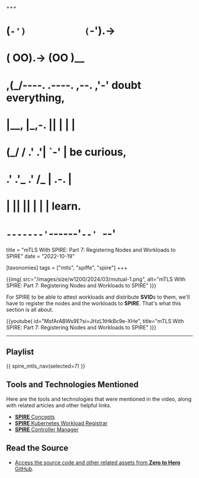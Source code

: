+++
#   (`-')           (`-').->
#   ( OO).->        (OO )__
# ,(_/----. .----. ,--. ,'-' doubt everything,
# |__,    |\_,-.  ||  | |  |
#  (_/   /    .' .'|  `-'  | be curious,
#  .'  .'_  .'  /_ |  .-.  |
# |       ||      ||  | |  | learn.
# `-------'`------'`--' `--'

title = "mTLS With SPIRE: Part 7: Registering Nodes and Workloads to SPIRE"
date = "2022-10-19"

[taxonomies]
tags = ["mtls", "spiffe", "spire"]
+++

{{img(
  src="/images/size/w1200/2024/03/mutual-1.png",
  alt="mTLS With SPIRE: Part 7: Registering Nodes and Workloads to SPIRE"
)}}

For SPIRE to be able to attest workloads and distribute **SVID**s to them, we'll
have to register the nodes and the workloads to **SPIRE**. That's what this
section is all about.

{{youtube(
  id="MsfArABWs9E?si=JHzL1tHkBc9e-XHe", 
  title="mTLS With SPIRE: Part 7: Registering Nodes and Workloads to SPIRE"
)}}

--------

## Playlist

{{ spire_mtls_nav(selected=7) }}

## Tools and Technologies Mentioned

Here are the tools and technologies that were mentioned in the video, along with
related articles and other helpful links.

* [**SPIRE** Concepts](https://spiffe.io/docs/latest/spire-about/spire-concepts/)
* [**SPIRE** Kubernetes Workload Registrar](https://github.com/spiffe/spire/blob/main/support/k8s/k8s-workload-registrar/README.md)
* [**SPIRE** Controller Manager](https://github.com/spiffe/spire-controller-manager)

## Read the Source

* [Access the source code and other related assets from **Zero to Hero** GitHub](https://github.com/zerotohero-dev/spire-mtls).

